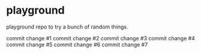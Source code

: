 # playground
playground repo to try a bunch of random things.

commit change #1
commit change #2
commit change #3
commit change #4
commit change #5
commit change #6
commit change #7